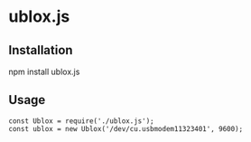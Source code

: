 # ublox.js
## Installation
npm install ublox.js

## Usage
```node
const Ublox = require('./ublox.js');
const ublox = new Ublox('/dev/cu.usbmodem11323401', 9600);
```
